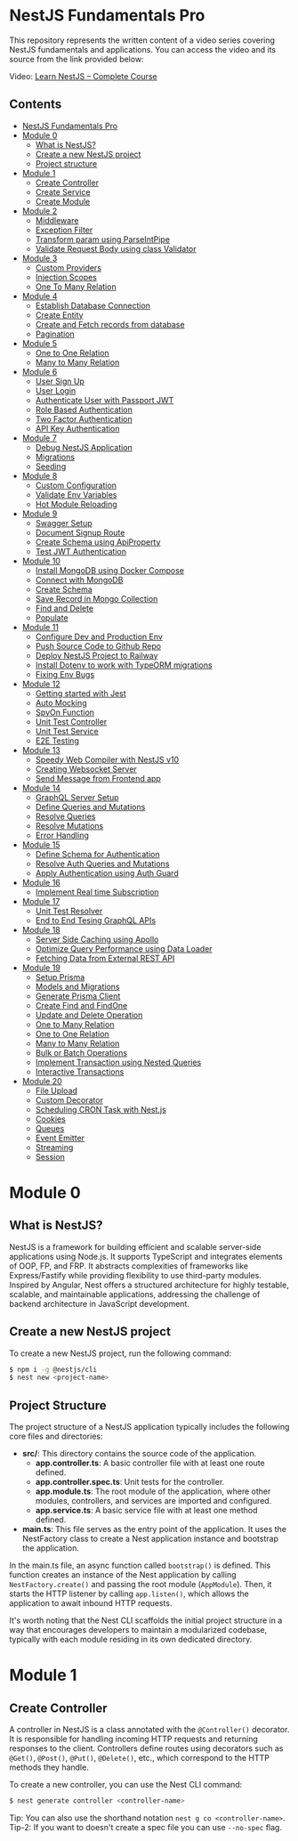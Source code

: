 # NestJS Fundamentals Pro

This repository represents the written content of a video series covering NestJS fundamentals and applications. You can access the video and its source from the link provided below:

Video: [Learn NestJS – Complete Course](https://www.youtube.com/watch?v=sFnAHC9lLaw)

## Contents
- [NestJS Fundamentals Pro](#nestjs-fundamentals-pro)
- [Module 0](#module-0)
  - [What is NestJS?](#what-is-nestjs)
  - [Create a new NestJS project](#create-a-new-nestjs-project)
  - [Project structure](#project-structure)
- [Module 1](#module-1)
  - [Create Controller](#create-controller)
  - [Create Service](#create-service)
  - [Create Module](#create-module)
- [Module 2](#module-2)
  - [Middleware](#middleware)
  - [Exception Filter](#exception-filter)
  - [Transform param using ParseIntPipe](#transform-param-using-parseintpipe)
  - [Validate Request Body using class Validator](#validate-request-body-using-class-validator)
- [Module 3](#module-3)
  - [Custom Providers](#custom-providers)
  - [Injection Scopes](#injection-scopes)
  - [One To Many Relation](#one-to-many-relation)
- [Module 4](#module-4)
  - [Establish Database Connection](#establish-database-connection)
  - [Create Entity](#create-entity)
  - [Create and Fetch records from database](#create-and-fetch-records-from-database)
  - [Pagination](#pagination)
- [Module 5](#module-5)
  - [One to One Relation](#one-to-one-relation)
  - [Many to Many Relation](#many-to-many-relation)
- [Module 6](#module-6)
  - [User Sign Up](#user-sign-up)
  - [User Login](#user-login)
  - [Authenticate User with Passport JWT](#authenticate-user-with-passport-jwt)
  - [Role Based Authentication](#role-based-authentication)
  - [Two Factor Authentication](#two-factor-authentication)
  - [API Key Authentication](#api-key-authentication)
- [Module 7](#module-7)
  - [Debug NestJS Application](#debug-nestjs-application)
  - [Migrations](#migrations)
  - [Seeding](#seeding)
- [Module 8](#module-8)
  - [Custom Configuration](#custom-configuration)
  - [Validate Env Variables](#validate-env-variables)
  - [Hot Module Reloading](#hot-module-reloading)
- [Module 9](#module-9)
  - [Swagger Setup](#swagger-setup)
  - [Document Signup Route](#document-signup-route)
  - [Create Schema using ApiProperty](#create-schema-using-apiproperty)
  - [Test JWT Authentication](#test-jwt-authentication)
- [Module 10](#module-10)
  - [Install MongoDB using Docker Compose](#install-mongodb-using-docker-compose)
  - [Connect with MongoDB](#connect-with-mongodb)
  - [Create Schema](#create-schema)
  - [Save Record in Mongo Collection](#save-record-in-mongo-collection)
  - [Find and Delete](#find-and-delete)
  - [Populate](#populate)
- [Module 11](#module-11)
  - [Configure Dev and Production Env](#configure-dev-and-production-env)
  - [Push Source Code to Github Repo](#push-source-code-to-github-repo)
  - [Deploy NestJS Project to Railway](#deploy-nestjs-project-to-railway)
  - [Install Dotenv to work with TypeORM migrations](#install-dotenv-to-work-with-typeorm-migrations)
  - [Fixing Env Bugs](#fixing-env-bugs)
- [Module 12](#module-12)
  - [Getting started with Jest](#getting-started-with-jest)
  - [Auto Mocking](#auto-mocking)
  - [SpyOn Function](#spyon-function)
  - [Unit Test Controller](#unit-test-controller)
  - [Unit Test Service](#unit-test-service)
  - [E2E Testing](#e2e-testing)
- [Module 13](#module-13)
  - [Speedy Web Compiler with NestJS v10](#speedy-web-compiler-with-nestjs-v10)
  - [Creating Websocket Server](#creating-websocket-server)
  - [Send Message from Frontend app](#send-message-from-frontend-app)
- [Module 14](#module-14)
  - [GraphQL Server Setup](#graphql-server-setup)
  - [Define Queries and Mutations](#define-queries-and-mutations)
  - [Resolve Queries](#resolve-queries)
  - [Resolve Mutations](#resolve-mutations)
  - [Error Handling](#error-handling)
- [Module 15](#module-15)
  - [Define Schema for Authentication](#define-schema-for-authentication)
  - [Resolve Auth Queries and Mutations](#resolve-auth-queries-and-mutations)
  - [Apply Authentication using Auth Guard](#apply-authentication-using-auth-guard)
- [Module 16](#module-16)
  - [Implement Real time Subscription](#implement-real-time-subscription)
- [Module 17](#module-17)
  - [Unit Test Resolver](#unit-test-resolver)
  - [End to End Tesing GraphQL APIs](#end-to-end-tesing-graphql-apis)
- [Module 18](#module-18)
  - [Server Side Caching using Apollo](#server-side-caching-using-apollo)
  - [Optimize Query Performance using Data Loader](#optimize-query-performance-using-data-loader)
  - [Fetching Data from External REST API](#fetching-data-from-external-rest-api)
- [Module 19](#module-19)
  - [Setup Prisma](#setup-prisma)
  - [Models and Migrations](#models-and-migrations)
  - [Generate Prisma Client](#generate-prisma-client)
  - [Create Find and FindOne](#create-find-and-findone)
  - [Update and Delete Operation](#update-and-delete-operation)
  - [One to Many Relation](#one-to-many-relation)
  - [One to One Relation](#one-to-one-relation)
  - [Many to Many Relation](#many-to-many-relation)
  - [Bulk or Batch Operations](#bulk-or-batch-operations)
  - [Implement Transaction using Nested Queries](#implement-transaction-using-nested-queries)
  - [Interactive Transactions](#interactive-transactions)
- [Module 20](#module-20)
  - [File Upload](#file-upload)
  - [Custom Decorator](#custom-decorator)
  - [Scheduling CRON Task with Nest.js](#scheduling-cron-task-with-nestjs)
  - [Cookies](#cookies)
  - [Queues](#queues)
  - [Event Emitter](#event-emitter)
  - [Streaming](#streaming)
  - [Session](#session)


# Module 0
## What is NestJS?

NestJS is a framework for building efficient and scalable server-side applications using Node.js. It supports TypeScript and integrates elements of OOP, FP, and FRP. It abstracts complexities of frameworks like Express/Fastify while providing flexibility to use third-party modules. Inspired by Angular, Nest offers a structured architecture for highly testable, scalable, and maintainable applications, addressing the challenge of backend architecture in JavaScript development.

## Create a new NestJS project

To create a new NestJS project, run the following command:

```bash
$ npm i -g @nestjs/cli
$ nest new <project-name>
```

## Project Structure

The project structure of a NestJS application typically includes the following core files and directories:

- **src/**: This directory contains the source code of the application.
    - **app.controller.ts**: A basic controller file with at least one route defined.
    - **app.controller.spec.ts**: Unit tests for the controller.
    - **app.module.ts**: The root module of the application, where other modules, controllers, and services are imported and configured.
    - **app.service.ts**: A basic service file with at least one method defined.
- **main.ts**: This file serves as the entry point of the application. It uses the NestFactory class to create a Nest application instance and bootstrap the application.

In the main.ts file, an async function called `bootstrap()` is defined. This function creates an instance of the Nest application by calling `NestFactory.create()` and passing the root module (`AppModule`). Then, it starts the HTTP listener by calling `app.listen()`, which allows the application to await inbound HTTP requests.

It's worth noting that the Nest CLI scaffolds the initial project structure in a way that encourages developers to maintain a modularized codebase, typically with each module residing in its own dedicated directory.

# Module 1
## Create Controller

A controller in NestJS is a class annotated with the `@Controller()` decorator. It is responsible for handling incoming HTTP requests and returning responses to the client. Controllers define routes using decorators such as `@Get()`, `@Post()`, `@Put()`, `@Delete()`, etc., which correspond to the HTTP methods they handle.

To create a new controller, you can use the Nest CLI command:

```bash
$ nest generate controller <controller-name>
```
Tip: You can also use the shorthand notation `nest g co <controller-name>`.
Tip-2: If you want to doesn't create a spec file you can use `--no-spec` flag.
